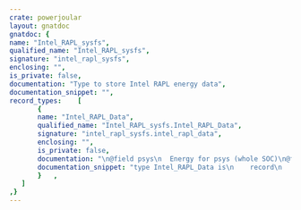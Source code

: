 ```yaml
---
crate: powerjoular
layout: gnatdoc
gnatdoc: {
name: "Intel_RAPL_sysfs",
qualified_name: "Intel_RAPL_sysfs",
signature: "intel_rapl_sysfs",
enclosing: "",
is_private: false,
documentation: "Type to store Intel RAPL energy data",
documentation_snippet: "",
record_types:    [
       {
       name: "Intel_RAPL_Data",
       qualified_name: "Intel_RAPL_sysfs.Intel_RAPL_Data",
       signature: "intel_rapl_sysfs.intel_rapl_data",
       enclosing: "",
       is_private: false,
       documentation: "\n@field psys\n  Energy for psys (whole SOC)\n@field pkg\n  Energy for all packages\n@field dram\n  Energy for all dram\n@field total_energy\n  Total energy\n@field psys_supported\n  if system supports psys\n@field pkg_supported\n  if system supports pkg 0\n@field dram_supported\n  if system support dram 0",
       documentation_snippet: "type Intel_RAPL_Data is\n    record\n        psys : Float;\n        pkg : Float;\n        dram : Float;\n       \n        total_energy : Float := 0.0;\n        \n        psys_supported : Boolean := False;\n        pkg_supported : Boolean := False;\n        dram_supported : Boolean := False;\n    end record;",
       }   ,
   ]
,}
---
```

